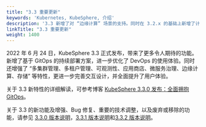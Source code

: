 ```yaml
---
title: "3.3 重要更新"
keywords: 'Kubernetes, KubeSphere, 介绍'
description: '3.3 新增了对 “边缘计算” 场景的支持。同时在 3.2.x 的基础上新增了计量计费，让基础设施的运营成本更清晰，并进一步优化了在 “多云、多集群、多团队、多租户” 等应用场景下的使用体验'
linkTitle: "3.3 重要更新"
weight: 1400
---
```


2022 年 6 月 24 日，KubeSphere 3.3 正式发布，带来了更多令人期待的功能。新增了基于 GitOps 的持续部署方案，进一步优化了 DevOps 的使用体验。同时还增强了 “多集群管理、多租户管理、可观测性、应用商店、微服务治理、边缘计算、存储” 等特性，更进一步完善交互设计，并全面提升了用户体验。

关于 3.3 新特性的详细解读，可参考博客 [KubeSphere 3.3.0 发布：全面拥抱 GitOps](../../../zh/news/kubesphere-3.3.0-ga-announcement/)。

关于 3.3 的新功能及增强、Bug 修复、重要的技术调整，以及废弃或移除的功能，请参见 [3.3.0 版本说明](../../../v3.3/release/release-v330/)，[3.3.1 版本说明](../../../v3.3/release/release-v331/)和[3.3.2 版本说明](../../../v3.3/release/release-v332/)。